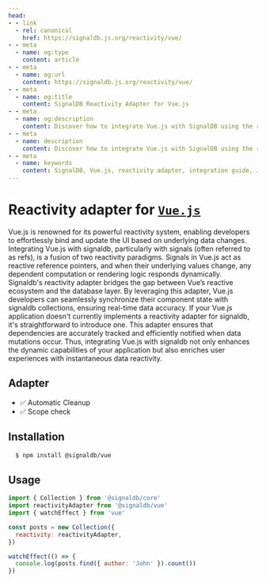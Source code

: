 ```yaml
---
head:
- - link
  - rel: canonical
    href: https://signaldb.js.org/reactivity/vue/
- - meta
  - name: og:type
    content: article
- - meta
  - name: og:url
    content: https://signaldb.js.org/reactivity/vue/
- - meta
  - name: og:title
    content: SignalDB Reactivity Adapter for Vue.js
- - meta
  - name: og:description
    content: Discover how to integrate Vue.js with SignalDB using the reactivity adapter for seamless reactive database integration.
- - meta
  - name: description
    content: Discover how to integrate Vue.js with SignalDB using the reactivity adapter for seamless reactive database integration.
- - meta
  - name: keywords
    content: SignalDB, Vue.js, reactivity adapter, integration guide, JavaScript, TypeScript, real-time updates, @signaldb/vue, watchEffect, component state, dynamic UI
---
```

# Reactivity adapter for [`Vue.js`](https://vuejs.org/guide/essentials/reactivity-fundamentals.html)

Vue.js is renowned for its powerful reactivity system, enabling developers to effortlessly bind and update the UI based on underlying data changes. Integrating Vue.js with signaldb, particularly with signals (often referred to as refs), is a fusion of two reactivity paradigms. Signals in Vue.js act as reactive reference pointers, and when their underlying values change, any dependent computation or rendering logic responds dynamically. Signaldb's reactivity adapter bridges the gap between Vue’s reactive ecosystem and the database layer. By leveraging this adapter, Vue.js developers can seamlessly synchronize their component state with signaldb collections, ensuring real-time data accuracy. If your Vue.js application doesn't currently implements a reactivity adapter for signaldb, it's straightforward to introduce one. This adapter ensures that dependencies are accurately tracked and efficiently notified when data mutations occur. Thus, integrating Vue.js with signaldb not only enhances the dynamic capabilities of your application but also enriches user experiences with instantaneous data reactivity.

## Adapter

* ✅ Automatic Cleanup
* ✅ Scope check

## Installation

```bash
  $ npm install @signaldb/vue
```

## Usage

```js
import { Collection } from '@signaldb/core'
import reactivityAdapter from '@signaldb/vue'
import { watchEffect } from 'vue'

const posts = new Collection({
  reactivity: reactivityAdapter,
})

watchEffect(() => {
  console.log(posts.find({ author: 'John' }).count())
})
```

